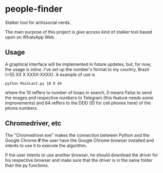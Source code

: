 # people-finder
Stalker tool for antissocial nerds.

The main purpose of this project is give access kind of stalker tool based upon on WhatsApp Web.

## Usage

A graphical interface will be implemented in future updates, but, for now, the usage is *inline*. I've set up the number's format to my
country, Brazil (+55 XX X XXXX-XXXX). A example of use is

```
python MainLast.py 10 0 84
```

where the 10 reffers to number of loops in search, 0 means False to send the images and respective numbers to Telegram (this feature 
needs some improvements) and 84 reffers to the DDD (ID for cell phones here) of the phone numbers.

## Chromedriver, etc

The "Chromedriver.exe" makes the connection between Python and the Google Chrome **if** the user have the Google Chrome browser installed 
and intents to use it to execute the algorithm.

If the user intents to use another browser, he should download the driver for his respective browser and make sure that the driver is in the
same folder than the py functions.
